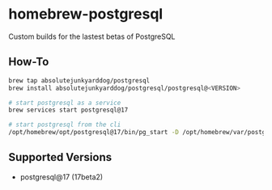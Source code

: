 # homebrew-postgresql
Custom builds for the lastest betas of PostgreSQL

## How-To
```bash
brew tap absolutejunkyarddog/postgresql
brew install absolutejunkyarddog/postgresql/postgresql@<VERSION>

# start postgresql as a service
brew services start postgresql@17

# start postgresql from the cli
/opt/homebrew/opt/postgresql@17/bin/pg_start -D /opt/homebrew/var/postgresql@<VERSION>
```

## Supported Versions
- postgresql@17 (17beta2)